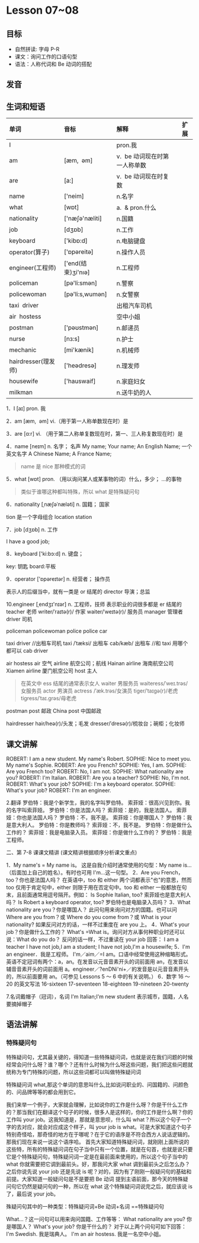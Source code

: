 # Lesson 07~08

## 目标

- 自然拼读: 字母 P-R
- 课文：询问工作的口语句型
- 语法：人称代词和 Be 动词的搭配

## 发音

## 生词和短语

| 单词                | 音标                | 解释                          | 扩展 |
| :------------------ | :------------------ | :---------------------------- | ---- |
| I                   |                     | pron.我                       |
| am                  | \[æm,  əm]          | v.  be 动词现在时第一人称单数 |
| are                 | \[a:]               | v.  be 动词现在时复数         |
| name                | \['neim]            | n.名字                        |
| what                | \[wɒt]              | a.  & pron.什么               |
| nationality         | \['næʃə'næliti]     | n.国籍                        |
| job                 | \[dʒɒb]             | n.工作                        |
| keyboard            | \['kibɒ\:d]         | n.电脑键盘                    |
| operator(算子)      | \['ɒpəreitə]        | n.操作人员                    |
| engineer(工程师)    | \['end(结束)ʒi'nıə] | n.工程师                      |
| policeman           | \[pə'li\:smən]      | n.警察                        |
| policewoman         | \[pə'li\:s,wumən]   | n.女警察                      |
| taxi  driver        |                     | 出租汽车司机                  |
| air  hostess        |                     | 空中小姐                      |
| postman             | \['pəʊstmən]        | n.邮递员                      |
| nurse               | \[nз\:s]            | n.护士                        |
| mechanic            | \[mi'kænik]         | n.机械师                      |
| hairdresser(理发师) | \['heədresə]        | n.理发师                      |
| housewife           | \['hauswaif]        | n.家庭妇女                    |
| milkman             |                     | n.送牛奶的人                  |

1．I [aɪ]
pron. 我

2．am [æm,  əm]
vi.（用于第一人称单数现在时）是

3．are [ɑ:r]
vi. （用于第二人称单复数现在时，第一、三人称复数现在时）是

4．name [neɪm]
n. 名字； 名声
My name;
Your name;
An English Name; 一个英文名字
A Chinese Name;
A France Name;

> name 是 nice 那种模式的词

5．what [wɒt]
pron. （用以询问某人或某事物的词）什么，多少； …的事物

> 类似于谁哪这种都叫特殊，所以 what 是特殊疑问句

6．nationality [ˌnæʃəˈnæləti]
n. 国籍； 国家

tion 是一个字母组合
location
station

7．job [dʒɒb]
n. 工作

I have a good job;

8．keyboard ['ki:bɔ:d]
n. 键盘；

key: 钥匙
board:平板

9．operator ['ɒpəreɪtər]
n. 经营者； 操作员

表示人的后缀当中，就有一类是 or 结尾的
director 导演；总监

10.engineer [ˌendʒɪ'nɪər]
n. 工程师，技师
表示职业的词很多都是 er 结尾的
teacher 老师
writer/ˈraɪtə(r)/ 作家
waiter/ˈweɪtə(r)/ 服务员
manager 管理者
driver 司机

policeman
policewoman
police
police car

taxi driver //出租车司机
taxi /ˈtæksi/ 出租车
cab/kæb/ 出租车 //和 taxi 用哪个都可以
cab driver

air hostess
air 空气
airline 航空公司；航线
Hainan airline 海南航空公司
Xiamen airline 厦门航空公司
host 主人

> 在英文中 ess 结尾的通常表示女人 waiter 男服务员 waiteress/ˈweɪ.trəs/女服务员 actor 男演员 actress
> /ˈæk.trəs/女演员 tiger/ˈtaɪɡə(r)/老虎 tigress/ˈtaɪ.ɡrəs/母老虎

postman
post 邮政
China post 中国邮政

hairdresser
hair/heə(r)/头发；毛发
dresser/ˈdresə(r)/梳妆台；碗柜；化妆师

## 课文讲解

ROBERT: I am a new student.
My name's Robert.
SOPHIE: Nice to meet you.
My name's Sophie.
ROBERT: Are you French?
SOPHIE: Yes, I am.
SOPHIE: Are you French too?
ROBERT: No, I am not.
SOPHIE: What nationality are you?
ROBERT: I'm Italian.
ROBERT: Are you a teacher?
SOPHIE: No, I'm not.
ROBERT: What's your job?
SOPHIE: I'm a keyboard operator.
SOPHIE: What's your job?
ROBERT: I'm an engineer.

2.翻译
罗伯特：我是个新学生，我的名字叫罗伯特。
索菲娅：很高兴见到你。我的名字叫索菲娅。
罗伯特：你是法国人吗？
索菲娅：是的，我是法国人。
索菲娅：你也是法国人吗？
罗伯特：不，我不是。
索菲娅：你是哪国人？
罗伯特：我是意大利人。
罗伯特：你是教师吗？
索菲娅：不，我不是。
罗伯特：你是做什么工作的？
索菲娅：我是电脑录入员。
索菲娅：你是做什么工作的？
罗伯特：我是工程师。

二、第 7-8 课课文精讲
(课文精讲根据顺序分析课文重点)

1．My name's = My name is。
这是自我介绍时通常使用的句型：My name is…（后面加上自己的姓名）。有时也可用 I'm…这一句型。
2．Are you French，too？你也是法国人吗？
在英语中，too 和 either 两个词都表示"也"的意思，然而 too 仅用于肯定句中，either 则限于用在否定句中。too 和 either 一般都放在句末，且前面通常用逗号隔开。例如：
Is Sophie Italian, too?
索菲娅也是意大利人吗？
Is Robert a keyboard operator, too?
罗伯特也是电脑录入员吗？
3．What nationality are you？你是哪国人？
此问句用来询问对方的国籍。也可以问 Where are you from？或 Where do you come from？或 What is your nationality?
如果反问对方的话，一样不过重度在 are you 上。
4．What's your job？你是做什么工作的？
What's =What is。询问对方从事何种职业时还可以说：What do you do？
反问的话一样，不过重读在 your job
回答：
I am a teacher
I have not job,I am a student;
I have not job,I'm a housewife;
5．I'm an engineer．我是工程师。
I'm／aim／=I am。口语中经常使用这种缩略形式。英语不定冠词有两个：a，an。在发音以元音音素开头的词前面用 an，在发音以辅音音素开头的词前面用 a。engineer／?enDNi'ni+／的发音是以元音音素开头的，所以前面要用 an。（可参见 Lessons 5 ～ 6 中的有关说明。）
6．数字 16 ～ 20 的英文写法
16-sixteen 17-seventeen 18-eighteen
19-nineteen 20-twenty

7.名词戴帽子（冠词），名词 I'm Italian;I'm new student 表示城市，国籍，人名要摘掉帽子

## 语法讲解

### 特殊疑问句

特殊疑问句，尤其最关键的，得知道一些特殊疑问词，也就是说在我们问题的时候经常会问什么呀？谁？哪个？还有什么时候为什么呀这些问题，我们把这些问题就统称为专门特殊的问题，所以这些词都可以叫做特殊疑问词

特殊疑问词 what,那这个单词的意思叫什么,比如说问职业的、问国籍的、问颜色的、问品牌等等的都会用到它。

我们来举一个例子，大家就会理解，比如说你的工作是什么呀？你是干什么工作的？那当我们在翻译这个句子的时候，很多人是这样的，你的工作是什么啊？你的工作叫 your job。这我知道是，那就是意思呗，什么叫 what？所以这个句子一个字的去对应，就会对应成这个样子，叫 your job is what。可是大家知道这个句子特别奇怪哈，那奇怪的地方在于哪呢？在于它的语序是不符合西方人说话逻辑的。那我们现在来说一说这个语序哈。
首先大家知道特殊疑问词，就刚刚上面所说的这些特，所有的特殊疑问词在句子当中只有一个位置，就是在句首，也就是说只要它是个特殊疑问句，特殊疑问词一定是在最前面来使用的，所以这个句子当中的 what 你就需要把它调到最前头。好，那我问大家 what 调到最前头之后怎么办？之后你说先说 your job 还是先说 is 呢？对的，因为有了刚刚一般疑问句的基础和前提。大家知道一般疑问句是不是要把 Be 动词 提到主语前面，那今天的特殊疑问句它仍然是疑问句的一种，所以在 what 这个特殊疑问词说完之后，就应该说 is 了，最后说 your job。

殊疑问句其中的一种类型：特殊疑问词+Be 动词+名词 ==特殊疑问句

What…？这一问句可以用来询问国籍、工作等等：
What nationality are you?
你是哪国人？
What's your job?
你是干什么的？
对于以上两个问句可如下回答：
I'm Swedish.
我是瑞典人。
I'm an air hostess.
我是一名空中小姐。
